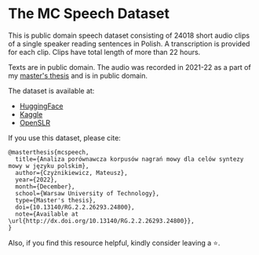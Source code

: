 # The MC Speech Dataset

This is public domain speech dataset consisting of 24018 short audio clips of a single speaker reading sentences in Polish. A transcription is provided for each clip. Clips have total length of more than 22 hours.

Texts are in public domain. The audio was recorded in 2021-22 as a part of my [master's thesis](http://dx.doi.org/10.13140/RG.2.2.26293.24800) and is in public domain.

The dataset is available at:
- [HuggingFace](https://huggingface.co/datasets/czyzi0/the-mc-speech-dataset)
- [Kaggle](https://www.kaggle.com/datasets/czyzi0/the-mc-speech-dataset)
- [OpenSLR](https://www.openslr.org/142/)

If you use this dataset, please cite:
```
@masterthesis{mcspeech,
  title={Analiza porównawcza korpusów nagrań mowy dla celów syntezy mowy w języku polskim},
  author={Czyżnikiewicz, Mateusz},
  year={2022},
  month={December},
  school={Warsaw University of Technology},
  type={Master's thesis},
  doi={10.13140/RG.2.2.26293.24800},
  note={Available at \url{http://dx.doi.org/10.13140/RG.2.2.26293.24800}},
}
```
Also, if you find this resource helpful, kindly consider leaving a :star:.
